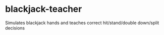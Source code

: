 # blackjack-teacher
Simulates blackjack hands and teaches correct hit/stand/double down/split decisions
